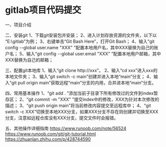 # gitlab项目代码提交
一、项目介绍

二、安装git
1、下载git安装包并安装；
2、进入计划存放资源的文件夹，以下以 “E:\gitlab”为例；
3、右键单击“Git Bash Here”，打开Git Bash；
4、输入“git config --global user.name "XXX" ”配置本地用户名，其中XXX替换为自己的账户名；
5、输入“git config --global user.email "XXX" ”配置本地用户邮箱，其中XXX替换为自己的邮箱；

三、配置git本地库
1、输入“git clone http://xxx”。
2、输入“cd xxx”进入xxx的本地文件夹；
3、输入“git switch -c main”创建并进入本地“main”分支；
4、输入“git pull origin main”获取远程“main”分支的内用，合并进本地“main”分支。

四、常用基本操作
1、“git add .  ”添加当前子目录下所有修改过的文件到index暂存区；
2、“git commit -m "XXX" ”提交index中的修改，XXX为针对本次修改的描述；
3、“git push origin main”将当前修改内容提交至远程库中；
4、“git switch -c XXX”切换至本地XXX分支，如果XXX分支不存在则创建并切换至XXX分支，注意如远程仓库没有XXX分支，提交文件时会报错。

五、其他操作详细指南
https://www.runoob.com/note/56524
https://www.runoob.com/git/git-tutorial.html
https://zhuanlan.zhihu.com/p/428744590
